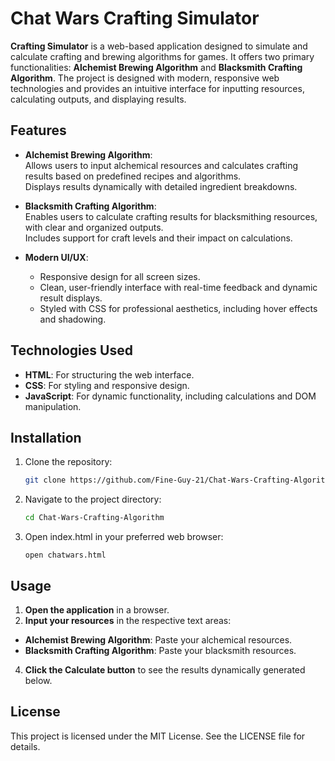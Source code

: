 # Chat Wars Crafting Simulator

**Crafting Simulator** is a web-based application designed to simulate and calculate crafting and brewing algorithms for games. It offers two primary functionalities: **Alchemist Brewing Algorithm** and **Blacksmith Crafting Algorithm**. The project is designed with modern, responsive web technologies and provides an intuitive interface for inputting resources, calculating outputs, and displaying results.



## Features

- **Alchemist Brewing Algorithm**:  
  Allows users to input alchemical resources and calculates crafting results based on predefined recipes and algorithms.  
  Displays results dynamically with detailed ingredient breakdowns.

- **Blacksmith Crafting Algorithm**:  
  Enables users to calculate crafting results for blacksmithing resources, with clear and organized outputs.  
  Includes support for craft levels and their impact on calculations.

- **Modern UI/UX**:  
  - Responsive design for all screen sizes.  
  - Clean, user-friendly interface with real-time feedback and dynamic result displays.  
  - Styled with CSS for professional aesthetics, including hover effects and shadowing.



## Technologies Used

- **HTML**: For structuring the web interface.  
- **CSS**: For styling and responsive design.  
- **JavaScript**: For dynamic functionality, including calculations and DOM manipulation.



## Installation

1. Clone the repository:
   ```bash
   git clone https://github.com/Fine-Guy-21/Chat-Wars-Crafting-Algorithm.git
    ```
2. Navigate to the project directory:
    ```bash
    cd Chat-Wars-Crafting-Algorithm
    ```
3. Open index.html in your preferred web browser:
    ```
    open chatwars.html
    ```


## Usage 
  1. **Open the application** in a browser.
  2. **Input your resources** in the respective text areas:
     
   - **Alchemist Brewing Algorithm**: Paste your alchemical resources.
   - **Blacksmith Crafting Algorithm**: Paste your blacksmith resources.
     
  4. **Click the Calculate button** to see the results dynamically generated below.



## License

  This project is licensed under the MIT License. See the LICENSE file for details.


